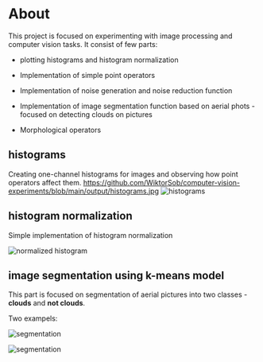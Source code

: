 # About

This project is focused on experimenting with image processing and computer vision tasks.
It consist of few parts:

* plotting histograms and histogram normalization

* Implementation of simple point operators

* Implementation of noise generation and noise reduction function

* Implementation of image segmentation function based on aerial phots - focused on detecting clouds on pictures

* Morphological operators

## histograms

Creating one-channel histograms for images and observing how point operators affect them.
https://github.com/WiktorSob/computer-vision-experiments/blob/main/output/histograms.jpg
![histograms](https://github.com/WiktorSob/computer-vision-experiments/blob/main/output/histograms.png)

## histogram normalization

Simple implementation of histogram normalization

![normalized histogram](https://github.com/WiktorSob/computer-vision-experiments/blob/main/outputoutput/normalized_histogram.png)

## image segmentation using k-means model

This part is focused on segmentation of aerial pictures into two classes - **clouds** and **not clouds**.

Two exampels:

![segmentation](https://github.com/WiktorSob/computer-vision-experiments/blob/main/outputoutput/segmentation_1.png)

![segmentation](https://github.com/WiktorSob/computer-vision-experiments/blob/main/outputoutput/segmentation_2.png)
